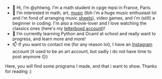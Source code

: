 - 👋 Hi, I’m @yhtwng. I'm a math student in cpge mpsi in France, Paris. 
- 👀 I’m interested in math, art, [music](https://open.spotify.com/user/jaimelasalade) (tbh i'm a huge music enthusiast lol and i'm fond of arranging music [sheets](https://musescore.com/user/34542066)), video games, and i'm (still) a beginner in coding. I'm also a movie-lover and I love watching the classics ones (here's my [letterboxd account](https://letterboxd.com/yhtwng/))!
- 🌱 I’m currently learning Python and Ocaml at school and really want to progress, and learn more and more!
- 📫 If you want to contact me (for any reason lol), I have an [Instagram](https://www.instagram.com/yhtwng/) account (it used to be an art account, but sadly i do not have time to post anymore 😔)

<!---
yhtwng/yhtwng is a ✨ special ✨ repository because its `README.md` (this file) appears on your GitHub profile.
You can click the Preview link to take a look at your changes.
--->

Here, you will find some programs I made, and that i want to show. 
Thanks for reading :)
